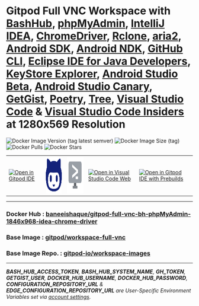 # Gitpod Full VNC Workspace with [BashHub](https://bashhub.com), [phpMyAdmin](https://www.phpmyadmin.net), [IntelliJ IDEA](https://www.jetbrains.com/idea/), [ChromeDriver](https://chromedriver.storage.googleapis.com/index.html?path=105.0.5195.52/), [Rclone](https://rclone.org/), [aria2](https://aria2.github.io/), [Android SDK](https://en.wikipedia.org/wiki/Android_SDK), [Android NDK](https://developer.android.com/ndk), [GitHub CLI](https://cli.github.com/), [Eclipse IDE for Java Developers](https://www.eclipse.org/downloads/packages/release/2022-09/rc1/eclipse-ide-java-developers), [KeyStore Explorer](http://keystore-explorer.org/), [Android Studio Beta](https://developer.android.com/studio/preview), [Android Studio Canary](https://developer.android.com/studio/preview), [GetGist](https://github.com/cuducos/getgist), [Poetry](https://python-poetry.org/), [Tree](http://mama.indstate.edu/users/ice/tree/), [Visual Studio Code](https://code.visualstudio.com) & [Visual Studio Code Insiders](https://code.visualstudio.com/insiders/) at 1280x569 Resolution

![Docker Image Version (tag latest semver)](https://img.shields.io/docker/v/baneeishaque/gitpod-full-vnc-bh-phpmyadmin-1846x968-idea-chrome-driver/latest)
![Docker Image Size (tag)](https://img.shields.io/docker/image-size/baneeishaque/gitpod-full-vnc-bh-phpmyadmin-1846x968-idea-chrome-driver/latest)
![Docker Pulls](https://img.shields.io/docker/pulls/baneeishaque/gitpod-full-vnc-bh-phpmyadmin-1846x968-idea-chrome-driver)
![Docker Stars](https://img.shields.io/docker/stars/baneeishaque/gitpod-full-vnc-bh-phpmyadmin-1846x968-idea-chrome-driver)

<table>
  <tr>
    <td>
      <a href="https://gitpod.io/#https://github.com/Baneeishaque/gitpod-full-vnc-bh-phpMyAdmin-idea-chrome-driver">
        <img src="https://icons-for-free.com/iconfiles/png/512/gitpod-1324440164066425542.png" alt="Open in Gitpod IDE" width="100" height="100">
      </a>
    </td>
    <td>
      <a href="https://github1s.com/Baneeishaque/gitpod-full-vnc-bh-phpMyAdmin-idea-chrome-driver">
        <img src="https://raw.githubusercontent.com/conwnet/github1s/master/resources/images/logo.svg" alt="Open in Github1s Editor" width="100" height="100">
      </a>
    </td>
    <td>
      <a href="https://ssh.cloud.google.com/cloudshell/editor?cloudshell_git_repo=https://github.com/Baneeishaque/gitpod-full-vnc-bh-phpMyAdmin-idea-chrome-driver">
        <img src="google-cloud-shell-icon.png" alt="Open in Cloud Shell" width="100" height="100">
      </a>
    </td>
        <td>
      <a href="https://vscode.dev/github.com/Baneeishaque/gitpod-full-vnc-bh-phpMyAdmin-idea-chrome-driver">
        <img src="https://code.visualstudio.com/assets/branding/app-icon.png" alt="Open in Visual Studio Code Web" width="100" height="100">
      </a>
    </td>
    </td>
        <td>
      <a href="https://gitpod.io/#prebuild/https://github.com/Baneeishaque/gitpod-full-vnc-bh-phpMyAdmin-idea-chrome-driver">
        <img src="https://www.gitpod.io/images/illustrattion-large-dark.png" alt="Open in Gitpod IDE with Prebuilds" width="100" height="100">
      </a>
    </td>
  </tr>
</table>

---

### Docker Hub : [baneeishaque/gitpod-full-vnc-bh-phpMyAdmin-1846x968-idea-chrome-driver](https://hub.docker.com/r/baneeishaque/gitpod-full-vnc-bh-phpmyadmin-1846x968-idea-chrome-driver)

### Base Image : [gitpod/workspace-full-vnc](https://hub.docker.com/r/gitpod/workspace-full-vnc)

### Base Image Repo. : [gitpod-io/workspace-images](https://github.com/gitpod-io/workspace-images)

---

***BASH_HUB_ACCESS_TOKEN**, **BASH_HUB_SYSTEM_NAME**, **GH_TOKEN**, **GETGIST_USER**, **DOCKER_HUB_USERNAME**, **DOCKER_HUB_PASSWORD**, **CONFIGURATION_REPOSITORY_URL** & **EDGE_CONFIGURATION_REPOSITORY_URL** are User-Specific Environment Variables set via [account settings](https://gitpod.io/variables).*
